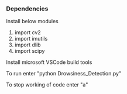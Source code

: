 

### Dependencies

Install below modules 

1) import cv2
2) import imutils
3) import dlib
4) import scipy

Install microsoft VSCode build tools


To run 
enter "python Drowsiness_Detection.py"

To stop working of code enter "a"


